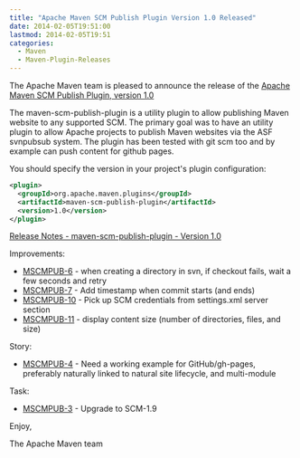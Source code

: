 ```yaml
---
title: "Apache Maven SCM Publish Plugin Version 1.0 Released"
date: 2014-02-05T19:51:00
lastmod: 2014-02-05T19:51
categories:
  - Maven
  - Maven-Plugin-Releases
---
```

The Apache Maven team is pleased to announce the release of the 
[Apache Maven SCM Publish Plugin, version 1.0](http://maven.apache.org/plugins/maven-scm-publish-plugin/)

The maven-scm-publish-plugin is a utility plugin to allow publishing Maven 
website to any supported SCM. The primary goal was to have an utility plugin 
to allow Apache projects to publish Maven websites via the ASF svnpubsub 
system. The plugin has been tested with git scm too and by example can push 
content for github pages.


You should specify the version in your project's plugin configuration:

```xml
<plugin>
  <groupId>org.apache.maven.plugins</groupId>
  <artifactId>maven-scm-publish-plugin</artifactId>
  <version>1.0</version>
</plugin>
```
<!-- more -->

[Release Notes - maven-scm-publish-plugin - Version 1.0](http://jira.codehaus.org/secure/ReleaseNote.jspa?projectId=12730&styleName=Html&version=18940)

Improvements:

 * [MSCMPUB-6](https://issues.apache.org/jira/browse/MSCMPUB-6) - when creating a directory in svn, if checkout fails, wait 
a few seconds and retry
 * [MSCMPUB-7](https://issues.apache.org/jira/browse/MSCMPUB-7) - Add timestamp when commit starts (and ends)
 * [MSCMPUB-10](https://issues.apache.org/jira/browse/MSCMPUB-10) - Pick up SCM credentials from settings.xml server section
 * [MSCMPUB-11](https://issues.apache.org/jira/browse/MSCMPUB-11) - display content size (number of directories, files, and size)

Story:

 * [MSCMPUB-4](https://issues.apache.org/jira/browse/MSCMPUB-4) - Need a working example for GitHub/gh-pages, preferably 
naturally linked to natural site lifecycle, and multi-module

Task:

 * [MSCMPUB-3](https://issues.apache.org/jira/browse/MSCMPUB-3) - Upgrade to SCM-1.9

Enjoy,

The Apache Maven team
